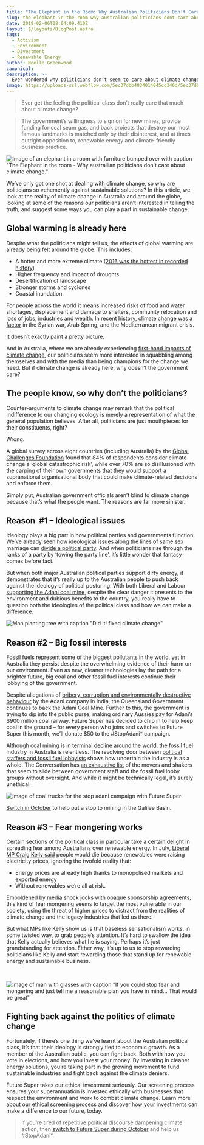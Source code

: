 ```yaml
---
title: "The Elephant in the Room: Why Australian Politicians Don’t Care about Climate Change"
slug: the-elephant-in-the-room-why-australian-politicians-dont-care-about-climate-change
date: 2019-02-06T08:04:09.410Z
layout: $/layouts/BlogPost.astro
tags:
  - Activism
  - Environment
  - Divestment
  - Renewable Energy
author: Noelle Greenwood
canonical:
description: >-
  Ever wondered why politicians don’t seem to care about climate change? Find out why they’re not telling the whole truth in this article by Future Super.
image: https://uploads-ssl.webflow.com/5ec37dbb4834014045cd346d/5ec37dbc4834019a3ecd3d8e_elephant-in-the-room_main2%20(1).jpg
---
```


> Ever get the feeling the political class don’t really care that much about climate change?

> The government’s willingness to sign on for new mines, provide funding for coal seam gas, and back projects that destroy our most famous landmarks is matched only by their disinterest, and at times outright opposition to, renewable energy and climate-friendly business practice.

![Image of an elephant in a room with furniture bumped over with caption "The Elephant in the room - Why austrailian politicians don't care about climate change."](<https://uploads-ssl.webflow.com/5ec37dbb4834014045cd346d/5ec37dbc4834019a3ecd3d8e_elephant-in-the-room_main2%20(1).jpg>)

We’ve only got one shot at dealing with climate change, so why are politicians so vehemently against sustainable solutions? In this article, we look at the reality of climate change in Australia and around the globe, looking at some of the reasons our politicians aren’t interested in telling the truth, and suggest some ways you can play a part in sustainable change.

## Global warming is already here

Despite what the politicians might tell us, the effects of global warming are already being felt around the globe. This includes:

- A hotter and more extreme climate ([2016 was the hottest in recorded history](http://www.yesmagazine.org/new-economy/to-billionaire-doomsday-preppers-your-wealth-wont-save-you-20170221))
- Higher frequency and impact of droughts
- Desertification of landscape
- Stronger storms and cyclones
- Coastal inundation.

For people across the world it means increased risks of food and water shortages, displacement and damage to shelters, community relocation and loss of jobs, industries and wealth. In recent history, [climate change was a factor](http://www.smh.com.au/comment/australia-deep-in-climate-changes-disaster-alley-shirks-its-moral-responsibility-20170621-gwvhs6.html) in the Syrian war, Arab Spring, and the Mediterranean migrant crisis.

It doesn’t exactly paint a pretty picture.

And in Australia, where we are already experiencing [first-hand impacts of climate change](http://www.abc.net.au/news/2017-02-08/heatwaves-to-be-hotter-longer-and-more-often-report-says/8248304), our politicians seem more interested in squabbling among themselves and with the media than being champions for the change we need. But if climate change is already here, why doesn’t the government care?

## The people know, so why don’t the politicians?

Counter-arguments to climate change may remark that the political indifference to our changing ecology is merely a representation of what the general population believes. After all, politicians are just mouthpieces for their constituents, right?

Wrong.

A global survey across eight countries (including Australia) by the [Global Challenges Foundation](https://globalchallenges.org/our-work/risk-survey) found that 84% of respondents consider climate change a ‘global catastrophic risk’, while over 70% are so disillusioned with the carping of their own governments that they would support a supranational organisational body that could make climate-related decisions and enforce them.

Simply put, Australian government officials aren’t blind to climate change because that’s what the people want. The reasons are far more sinister.

## Reason  #1 – Ideological issues

Ideology plays a big part in how political parties and governments function. We’ve already seen how ideological issues along the lines of same sex marriage can [divide a political party](http://www.abc.net.au/7.30/content/2017/s4711469.htm). And when politicians rise through the ranks of a party by ‘towing the party line’, it’s little wonder that fantasy comes before fact.

But when both major Australian political parties support dirty energy, it demonstrates that it’s really up to the Australian people to push back against the ideology of political posturing. With both Liberal and Labour [supporting the Adani coal mine](http://reneweconomy.com.au/ignorant-and-petulant-politicians-are-leading-us-to-climate-disaster-12830/), despite the clear danger it presents to the environment and dubious benefits to the country, you really have to question both the ideologies of the political class and how we can make a difference.

![Man planting tree with caption "Did it! fixed climate change"](https://uploads-ssl.webflow.com/5ec37dbb4834014045cd346d/5ec37dbc483401b208cd3bdf_tony-abbot-fixed-planet.jpg)

## Reason #2 – Big fossil interests

Fossil fuels represent some of the biggest pollutants in the world, yet in Australia they persist despite the overwhelming evidence of their harm on our environment. Even as new, cleaner technologies lay the path for a brighter future, big coal and other fossil fuel interests continue their lobbying of the government.

Despite allegations of [bribery, corruption and environmentally destructive behaviour](http://www.abc.net.au/radio/programs/worldtoday/government-to-back-adani-coal-mine-despite-alleged-corruption/9010890) by the Adani company in India, the Queensland Government continues to back the Adani Coal Mine. Further to this, the government is trying to dip into the public purse, making ordinary Aussies pay for Adani’s $900 million coal railway. Future Super has decided to chip in to help keep coal in the ground – for every person who joins and switches to Future Super this month, we’ll donate $50 to the #StopAdani\* campaign.

Although coal mining is in [terminal decline around the world](http://reneweconomy.com.au/coal-dying-time-put-us-misery-54633/), the fossil fuel industry in Australia is relentless. The revolving door between [political staffers and fossil fuel lobbyists](http://www.smh.com.au/nsw/csg-industry-hires-wellconnected-staffers-20150515-gh2rg3.html) shows how uncertain the industry is as a whole. The Conversation has [an exhaustive list](https://theconversation.com/the-fossil-fuelled-political-economy-of-australian-elections-61394) of the movers and shakers that seem to slide between government staff and the fossil fuel lobby groups without oversight. And while it might be technically legal, it’s surely unethical.

![image of coal trucks for the stop adani campaign with Future Super](<https://uploads-ssl.webflow.com/5ec37dbb4834014045cd346d/5ec37dbc48340148ddcd3e07_stop%20adani%20campaign%20donation%20(1).png>)

[Switch in October](https://www.myfuturesuper.com.au/switch/stopadani) to help put a stop to mining in the Galilee Basin.

## Reason #3 – Fear mongering works

Certain sections of the political class in particular take a certain delight in spreading fear among Australians over renewable energy. In July, [Liberal MP Craig Kelly said](http://www.smh.com.au/comment/the-climate-change-scare-campaign-most-politicians-wont-go-near-20170713-gxahjc.html) people would die because renewables were raising electricity prices, ignoring the twofold reality that:

- Energy prices are already high thanks to monopolised markets and exported energy
- Without renewables we’re all at risk.

Emboldened by media shock jocks with opaque sponsorship agreements, this kind of fear mongering seems to target the most vulnerable in our society, using the threat of higher prices to distract from the realities of climate change and the legacy industries that led us there.

But what MPs like Kelly show us is that baseless sensationalism works, in some twisted way, to grab people’s attention. It’s hard to swallow the idea that Kelly actually believes what he is saying. Perhaps it’s just grandstanding for attention. Either way, it’s up to us to stop rewarding politicians like Kelly and start rewarding those that stand up for renewable energy and sustainable business.

‍

![image of man with glasses with caption "If you could stop fear and mongering and just tell me a reasonable plan you have in mind... That would be great"](https://uploads-ssl.webflow.com/5ec37dbb4834014045cd346d/5ec37dbc4834016284cd3c26_if-you-could-stop-fear-mongering.jpg)

## Fighting back against the politics of climate change

Fortunately, if there’s one thing we’ve learnt about the Australian political class, it’s that their ideology is strongly tied to economic growth. As a member of the Australian public, you can fight back. Both with how you vote in elections, and how you invest your money. By investing in cleaner energy solutions, you’re taking part in the growing movement to fund sustainable industries and fight back against the climate deniers.

Future Super takes our ethical investment seriously. Our screening process ensures your superannuation is invested ethically with businesses that respect the environment and work to combat climate change. Learn more about our [ethical screening process](/ethicalscreens) and discover how your investments can make a difference to our future, today.

> If you’re tired of repetitive political discourse dampening climate action, then [switch to Future Super during October](/switch/stopadani) and help us #StopAdani\*.

